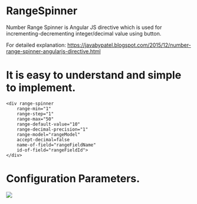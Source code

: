 # RangeSpinner
Number Range Spinner is Angular JS directive which is used for incrementing-decrementing integer/decimal value using button. 

For detailed explanation: https://javabypatel.blogspot.com/2015/12/number-range-spinner-angularjs-directive.html

# It is easy to understand and simple to implement.

```
<div range-spinner
	range-min="1" 
	range-step="1"  
	range-max="50" 
	range-default-value="10"
	range-decimal-precision="1"				
	range-model="rangeModel"
	accept-decimal=false
	name-of-field="rangeFieldName"
	id-of-field="rangeFieldId">
</div>
```
# Configuration Parameters.

![](http://4.bp.blogspot.com/-kPXK6ec8DRg/VmMrFJtNYEI/AAAAAAAAAus/0WcPbCu4xPE/s1600/number-range-spinner.png)

